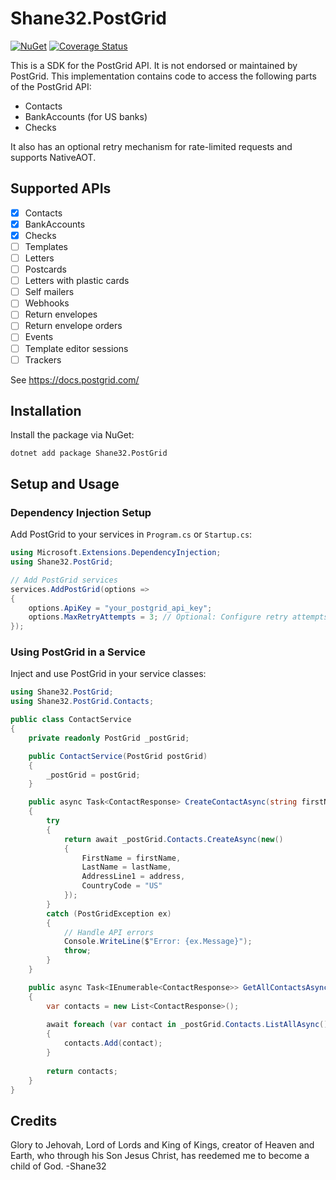 # Shane32.PostGrid

[![NuGet](https://img.shields.io/nuget/v/Shane32.PostGrid.svg)](https://www.nuget.org/packages/Shane32.PostGrid) [![Coverage Status](https://coveralls.io/repos/github/Shane32/PostGrid/badge.svg?branch=master)](https://coveralls.io/github/Shane32/PostGrid?branch=master)

This is a SDK for the PostGrid API. It is not endorsed or maintained by PostGrid. This implementation contains code to access the following parts of the PostGrid API:

- Contacts
- BankAccounts (for US banks)
- Checks

It also has an optional retry mechanism for rate-limited requests and supports NativeAOT.

## Supported APIs

- [x] Contacts
- [x] BankAccounts
- [x] Checks
- [ ] Templates
- [ ] Letters
- [ ] Postcards
- [ ] Letters with plastic cards
- [ ] Self mailers
- [ ] Webhooks
- [ ] Return envelopes
- [ ] Return envelope orders
- [ ] Events
- [ ] Template editor sessions
- [ ] Trackers

See https://docs.postgrid.com/

## Installation

Install the package via NuGet:

```
dotnet add package Shane32.PostGrid
```

## Setup and Usage

### Dependency Injection Setup

Add PostGrid to your services in `Program.cs` or `Startup.cs`:

```csharp
using Microsoft.Extensions.DependencyInjection;
using Shane32.PostGrid;

// Add PostGrid services
services.AddPostGrid(options =>
{
    options.ApiKey = "your_postgrid_api_key";
    options.MaxRetryAttempts = 3; // Optional: Configure retry attempts for rate-limited requests
});
```

### Using PostGrid in a Service

Inject and use PostGrid in your service classes:

```csharp
using Shane32.PostGrid;
using Shane32.PostGrid.Contacts;

public class ContactService
{
    private readonly PostGrid _postGrid;

    public ContactService(PostGrid postGrid)
    {
        _postGrid = postGrid;
    }

    public async Task<ContactResponse> CreateContactAsync(string firstName, string lastName, string address)
    {
        try
        {
            return await _postGrid.Contacts.CreateAsync(new()
            {
                FirstName = firstName,
                LastName = lastName,
                AddressLine1 = address,
                CountryCode = "US"
            });
        }
        catch (PostGridException ex)
        {
            // Handle API errors
            Console.WriteLine($"Error: {ex.Message}");
            throw;
        }
    }

    public async Task<IEnumerable<ContactResponse>> GetAllContactsAsync()
    {
        var contacts = new List<ContactResponse>();
        
        await foreach (var contact in _postGrid.Contacts.ListAllAsync())
        {
            contacts.Add(contact);
        }
        
        return contacts;
    }
}
```

## Credits

Glory to Jehovah, Lord of Lords and King of Kings, creator of Heaven and Earth, who through his Son Jesus Christ,
has reedemed me to become a child of God. -Shane32
